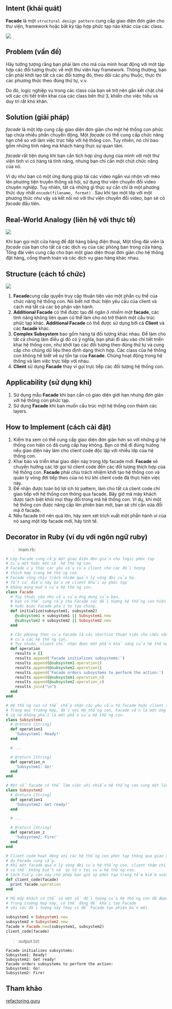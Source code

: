##  Intent (khái quát)
**Facade** là một `structural design pattern` cung cấp giao diện đơn giản cho thư viện, framework hoặc bất kỳ tập hợp phức tạp nào khác của các class.

![](https://images.viblo.asia/72b7c1e9-1c67-4d89-b61c-3e92978440a0.png)

##  Problem (vấn đề)
Hãy tưởng tượng rằng bạn phải làm cho mã của mình hoạt động với một tập hợp các đối tượng thuộc về một thư viện hay framework. Thông thường, bạn cần phải khởi tạo tất cả các đối tượng đó, theo dõi các phụ thuộc, thực thi các phương thức theo đúng thứ tự, v.v.

Do đó, logic nghiệp vụ trong các class của bạn sẽ trở nên gắn kết chặt chẽ với các chi tiết triển khai của các class bên thứ 3, khiến cho việc hiểu và duy trì rất khó khăn.

## Solution (giải pháp)

*facade* là một lớp cung cấp giao diện đơn giản cho một hệ thống con phức tạp chứa nhiều phần chuyển động. Một *facade* có thể cung cấp chức năng hạn chế so với làm việc trực tiếp với hệ thống con. Tuy nhiên, nó chỉ bao gồm những tính năng mà khách hàng thực sự quan tâm.

*facade* rất tiện dụng khi bạn cần tích hợp ứng dụng của mình với một thư viện tinh vi có hàng tá tính năng, nhưng bạn chỉ cần một chút chức năng của nó.

Ví dụ như bạn có một ứng dụng giúp tải các video ngắn vui nhộn với mèo lên phương tiện truyền thông xã hội, sử dụng thư viện chuyển đổi video chuyên nghiệp. Tuy nhiên, tất cả những gì thực sự cần chỉ là một phương thức duy nhất `encode(filename, format)` . Sau khi tạo một lớp với một phương thức  như vậy và kết nối nó với thư viện chuyển đổi video, bạn sẽ có  *facade*  đầu tiên.

## Real-World Analogy (liên hệ với thực tế)
![](https://images.viblo.asia/66d716df-5185-42a1-96b5-213f663efe23.png)

Khi bạn gọi một cửa hàng để đặt hàng bằng điện thoại, Một tổng đài viên là *facade*  của bạn cho tất cả các dịch vụ của các phòng ban trong cửa hàng. Tổng đài viên cung cấp cho bạn một giao diện thoại đơn giản cho hệ thống đặt hàng, cổng thanh toán và các dịch vụ giao hàng khác nhau.

##  Structure (cách tổ chức)
![](https://images.viblo.asia/780017f1-1040-4702-8367-62abd9861086.png)

1. **Facade**cung cấp quyền truy cập thuận tiện vào một phần cụ thể của chức năng hệ thống con. Nó biết nơi thưc hiện yêu cầu của client và cách mà tất cả các bộ phận vận hành. 
2. **Additional Facade** có thể được tạo để ngăn *ô nhiễm* một **facade**, các tính năng không liên quan có thể làm cho nó trở thành một cấu trúc phức tạp khác. **Additional Facade** có thể được sử dụng bởi cả **Client**  và các **facade** khác.
3. **Complex Subsystem**  bao gồm hàng tá đối tượng khác nhau. Để làm cho tất cả chúng làm điều gì đó có ý nghĩa, bạn phải đi sâu vào chi tiết triển khai hệ thống con, như khởi tạo các đối tượng theo đúng thứ tự và cung cấp cho chúng dữ liệu theo định dạng thích hợp.
Các class của hệ thống con không hề biết về sự tồn tại của **Facade**. Chúng  hoạt động trong hệ thống và làm việc trực tiếp với nhau.
6. **Client** sử dụng  **Facade** thay vì gọi trực tiếp các đối tượng hệ thống con.

##  Applicability (sử dụng khi)
1. Sử dụng mẫu **Facade** khi bạn cần có giao diện giới hạn nhưng đơn giản với hệ thống con phức tạp.
2. Sử dụng **Facade** khi bạn muốn cấu trúc một hệ thống con thành các layers.

## How to Implement (cách cài đặt)
1. Kiểm tra xem có thể cung cấp giao diện đơn giản hơn so với những gì hệ thống con hiện có đã cung cấp hay không. Bạn có thể đi đúng hướng nếu giao diện này làm cho client code  độc lập với nhiều lớp của hệ thống con.
2. Khai báo và triển khai giao diện này trong lớp facade mới. **Facade** sẽ chuyển hướng các lời gọi từ client code đến các đối tượng thích hợp của hệ thống con. **Facade**  phải chịu trách nhiệm khởi tạo hệ thống con và quản lý vòng đời tiếp theo của nó trừ khi client code  đã thực hiện việc này.
3. Để nhận được toàn bộ lợi ích từ pattern, làm cho tất cả client code chỉ giao tiếp với hệ thống con thông qua facade. Bây giờ mã máy khách được tách biệt khỏi mọi thay đổi trong mã hệ thống con. Ví dụ, khi một hệ thống con được nâng cấp lên phiên bản mới, bạn sẽ chỉ cần sửa đổi mã ở facade.
4. Nếu facade trở nên quá lớn, hãy xem xét trích xuất một phần hành vi của nó sang một lớp facade mới, hãy tinh tế.
## Decorator in Ruby (ví dụ với ngôn ngữ ruby)

>  main.rb:
>  

```ruby
# Lớp Facade cung cấp một giao diện đơn giản cho logic phức tạp 
# của một hoặc một số hệ thống con.
# Facade ủy thác các yêu cầu của client cho các đối tượng
# thích hợp trong hệ thống con.
# Facade cũng chịu trách nhiệm quản lý vòng đời của họ.
# Tất cả điều này bảo vệ client khỏi sự phức tạp 
# không mong muốn của hệ thống con.
class Facade
  # Tùy thuộc vào nhu cầu của ứng dụng của bạn,
  # bạn có thể cung cấp cho Facade các đối tượng hệ thống con hiện có
  # hoặc buộc Facade phải tự tạo chúng.
  def initialize(subsystem1, subsystem2)
    @subsystem1 = subsystem1 || Subsystem1.new
    @subsystem2 = subsystem2 || Subsystem2.new
  end

  # Các phương thức của Facade là các shortcut thuận tiện cho chức năng tinh vi
  # của các hệ thống con.
  # Tuy nhiên, client chỉ nhận được một phần khả năng của hệ thống con.
  def operation
    results = []
    results.append('Facade initializes subsystems:')
    results.append(@subsystem1.operation1)
    results.append(@subsystem2.operation1)
    results.append('Facade orders subsystems to perform the action:')
    results.append(@subsystem1.operation_n)
    results.append(@subsystem2.operation_z)
    results.join("\n")
  end
end

# Hệ thống con có thể chấp nhận các yêu cầu từ facade hoặc client trực tiếp.
# Trong mọi trường hợp, đối với Hệ thống con, Facade vẫn là một ứng dụng client khác 
# và nó không phải là một phần của Hệ thống con.
class Subsystem1
  # @return [String]
  def operation1
    'Subsystem1: Ready!'
  end

  # ...

  # @return [String]
  def operation_n
    'Subsystem1: Go!'
  end
end

# Một số facade có thể làm việc với nhiều hệ thống con cùng một lúc.
class Subsystem2
  # @return [String]
  def operation1
    'Subsystem2: Get ready!'
  end

  # ...

  # @return [String]
  def operation_z
    'Subsystem2: Fire!'
  end
end

# Client code hoạt động với các hệ thống con phức tạp thông qua giao diện đơn giản
# do Facade cung cấp.
# Khi một facade quản lý vòng đời của hệ thống con, client thậm chí
# có thể không biết về sự tồn tại của hệ thống con.
# Cách tiếp cận này cho phép bạn giữ sự phức tạp trong tầm kiểm soát.
def client_code(facade)
  print facade.operation
end

# Mã máy khách có thể có một số đối tượng của hệ thống con đã được tạo.
# Trong trường hợp này, có thể đáng để khởi tạo Facade
# với các đối tượng này thay vì để Facade tạo phiên bản mới.

subsystem1 = Subsystem1.new
subsystem2 = Subsystem2.new
facade = Facade.new(subsystem1, subsystem2)
client_code(facade)
```

>  output.txt: 
>  

```
Facade initializes subsystems:
Subsystem1: Ready!
Subsystem2: Get ready!
Facade orders subsystems to perform the action:
Subsystem1: Go!
Subsystem2: Fire!
```

## Tham khảo
[refactoring.guru](https://refactoring.guru/design-patterns/facade)